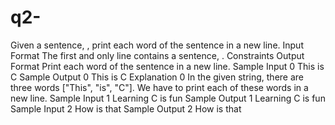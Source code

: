 # q2-
Given a sentence, , print each word of the sentence in a new line.  Input Format  The first and only line contains a sentence, .  Constraints   Output Format  Print each word of the sentence in a new line.  Sample Input 0  This is C  Sample Output 0  This is C Explanation 0  In the given string, there are three words ["This", "is", "C"]. We have to print each of these words in a new line.  Sample Input 1  Learning C is fun Sample Output 1  Learning C is fun Sample Input 2  How is that Sample Output 2  How is that
